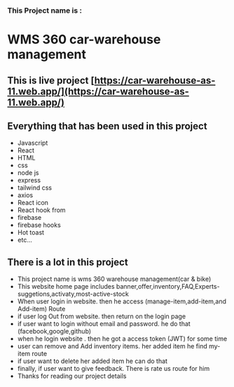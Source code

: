### This Project name is : 
# WMS 360 car-warehouse management


## This is live project [https://car-warehouse-as-11.web.app/](https://car-warehouse-as-11.web.app/)

## Everything that has been used in this project

- Javascript
- React
- HTML
- css
- node js
- express
- tailwind css
- axios
- React icon
- React hook from
- firebase
- firebase hooks
- Hot toast
- etc...

## There is a lot in this project

* This project name is wms 360 warehouse management(car & bike)
* This website home page includes banner,offer,inventory,FAQ,Experts-suggetions,activaty,most-active-stock
* When user login in website. then he access (manage-item,add-item,and Add-item) Route
* if user log Out from website. then return on the login page
* if user want to login without email and password. he do that (facebook,google,github)
* when he login website . then he got a access token (JWT) for some time
* user can  remove and Add inventory items. her added item he find my-item route
* if user want to delete her added item he can do that
* finally, if user want to give feedback. There is rate us route for him
* Thanks for reading our project details
